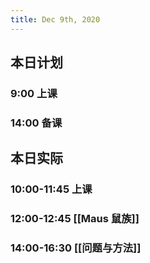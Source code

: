 ```yaml
---
title: Dec 9th, 2020
---
```


## 本日计划
### 9:00 上课
### 14:00 备课
## 本日实际
### 10:00-11:45 上课
### 12:00-12:45 [[Maus 鼠族]]
### 14:00-16:30 [[问题与方法]]
### 
